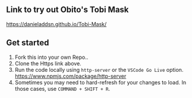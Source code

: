 Link to try out Obito's Tobi Mask
----------------------------------
https://danieladdsn.github.io/Tobi-Mask/

## Get started

1. Fork this into your own Repo.. 
2. Clone the Https link above.
4. Run the code locally using `http-server` or the `VSCode Go Live` option.
https://www.npmjs.com/package/http-server
5. Sometimes you may need to hard-refresh for your changes to load. In those cases, use `COMMAND + SHIFT + R`.

